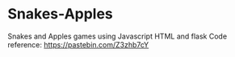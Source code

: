 # Snakes-Apples
Snakes and Apples games using Javascript HTML and flask
Code reference: https://pastebin.com/Z3zhb7cY
